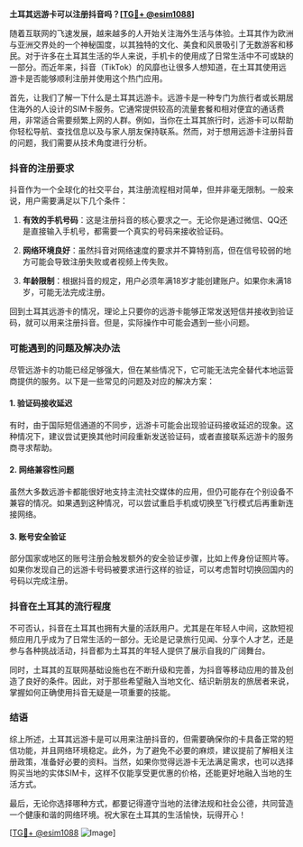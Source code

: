**土耳其远游卡可以注册抖音吗？[[TG💪+ @esim1088](https://t.me/s/esim1088)]**

随着互联网的飞速发展，越来越多的人开始关注海外生活与体验。土耳其作为欧洲与亚洲交界处的一个神秘国度，以其独特的文化、美食和风景吸引了无数游客和移民。对于许多在土耳其生活的华人来说，手机卡的使用成了日常生活中不可或缺的一部分。而近年来，抖音（TikTok）的风靡也让很多人想知道，在土耳其使用远游卡是否能够顺利注册并使用这个热门应用。

首先，让我们了解一下什么是土耳其远游卡。远游卡是一种专门为旅行者或长期居住海外的人设计的SIM卡服务。它通常提供较高的流量套餐和相对便宜的通话费用，非常适合需要频繁上网的人群。例如，当你在土耳其旅行时，远游卡可以帮助你轻松导航、查找信息以及与家人朋友保持联系。然而，对于想用远游卡注册抖音的问题，我们需要从技术角度进行分析。

### 抖音的注册要求

抖音作为一个全球化的社交平台，其注册流程相对简单，但并非毫无限制。一般来说，用户需要满足以下几个条件：

1. **有效的手机号码**：这是注册抖音的核心要求之一。无论你是通过微信、QQ还是直接输入手机号，都需要一个真实的号码来接收验证码。
   
2. **网络环境良好**：虽然抖音对网络速度的要求并不算特别高，但在信号较弱的地方可能会导致注册失败或者视频上传失败。

3. **年龄限制**：根据抖音的规定，用户必须年满18岁才能创建账户。如果你未满18岁，可能无法完成注册。

回到土耳其远游卡的情况，理论上只要你的远游卡能够正常发送短信并接收到验证码，就可以用来注册抖音。但是，实际操作中可能会遇到一些小问题。

### 可能遇到的问题及解决办法

尽管远游卡的功能已经足够强大，但在某些情况下，它可能无法完全替代本地运营商提供的服务。以下是一些常见的问题及对应的解决方案：

#### 1. 验证码接收延迟

有时，由于国际短信通道的不同步，远游卡可能会出现验证码接收延迟的现象。这种情况下，建议尝试更换其他时间段重新发送验证码，或者直接联系远游卡的服务商寻求帮助。

#### 2. 网络兼容性问题

虽然大多数远游卡都能很好地支持主流社交媒体的应用，但仍可能存在个别设备不兼容的情况。如果遇到这种情况，可以尝试重启手机或切换至飞行模式后再重新连接网络。

#### 3. 账号安全验证

部分国家或地区的账号注册会触发额外的安全验证步骤，比如上传身份证照片等。如果你发现自己的远游卡号码被要求进行这样的验证，可以考虑暂时切换回国内的号码以完成注册。

### 抖音在土耳其的流行程度

不可否认，抖音在土耳其也拥有大量的活跃用户。尤其是在年轻人中间，这款短视频应用几乎成为了日常生活的一部分。无论是记录旅行见闻、分享个人才艺，还是参与各种挑战活动，抖音都为土耳其的年轻人提供了展示自我的广阔舞台。

同时，土耳其的互联网基础设施也在不断升级和完善，为抖音等移动应用的普及创造了良好的条件。因此，对于那些希望融入当地文化、结识新朋友的旅居者来说，掌握如何正确使用抖音无疑是一项重要的技能。

### 结语

综上所述，土耳其远游卡是可以用来注册抖音的，但需要确保你的卡具备正常的短信功能，并且网络环境稳定。此外，为了避免不必要的麻烦，建议提前了解相关注册政策，准备好必要的资料。当然，如果你觉得远游卡无法满足需求，也可以选择购买当地的实体SIM卡，这样不仅能享受更优惠的价格，还能更好地融入当地的生活方式。

最后，无论你选择哪种方式，都要记得遵守当地的法律法规和社会公德，共同营造一个健康和谐的网络环境。祝大家在土耳其的生活愉快，玩得开心！

[[TG💪+ @esim1088](https://t.me/s/esim1088) ![Image](https://i.postimg.cc/4NQfJmqS/Snipaste-2025-05-13-00-14-12.png)]